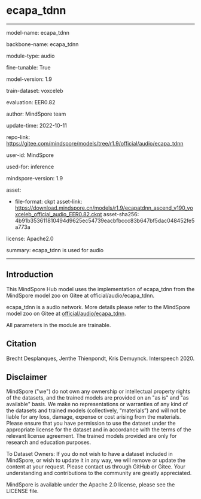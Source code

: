 # ecapa_tdnn

---

model-name: ecapa_tdnn

backbone-name: ecapa_tdnn

module-type: audio

fine-tunable: True

model-version: 1.9

train-dataset: voxceleb

evaluation: EER0.82

author: MindSpore team

update-time: 2022-10-11

repo-link: <https://gitee.com/mindspore/models/tree/r1.9/official/audio/ecapa_tdnn>

user-id: MindSpore

used-for: inference

mindspore-version: 1.9

asset:

-
    file-format: ckpt
    asset-link: <https://download.mindspore.cn/models/r1.9/ecapatdnn_ascend_v190_voxceleb_official_audio_EER0.82.ckpt>
    asset-sha256: 4b91b353611810494d9625ec54739eacbfbccc83b647bf5dac048452fe5a773a

license: Apache2.0

summary: ecapa_tdnn is used for audio

---

## Introduction

This MindSpore Hub model uses the implementation of ecapa_tdnn from the MindSpore model zoo on Gitee at official/audio/ecapa_tdnn.

ecapa_tdnn is a audio network. More details please refer to the MindSpore model zoo on Gitee at [official/audio/ecapa_tdnn](https://gitee.com/mindspore/models/blob/r1.9/official/audio/ecapa_tdnn/README.md).

All parameters in the module are trainable.

## Citation

Brecht Desplanques, Jenthe Thienpondt, Kris Demuynck. Interspeech 2020.

## Disclaimer

MindSpore ("we") do not own any ownership or intellectual property rights of the datasets, and the trained models are provided on an "as is" and "as available" basis. We make no representations or warranties of any kind of the datasets and trained models (collectively, “materials”) and will not be liable for any loss, damage, expense or cost arising from the materials. Please ensure that you have permission to use the dataset under the appropriate license for the dataset and in accordance with the terms of the relevant license agreement. The trained models provided are only for research and education purposes.

To Dataset Owners: If you do not wish to have a dataset included in MindSpore, or wish to update it in any way, we will remove or update the content at your request. Please contact us through GitHub or Gitee. Your understanding and contributions to the community are greatly appreciated.

MindSpore is available under the Apache 2.0 license, please see the LICENSE file.
